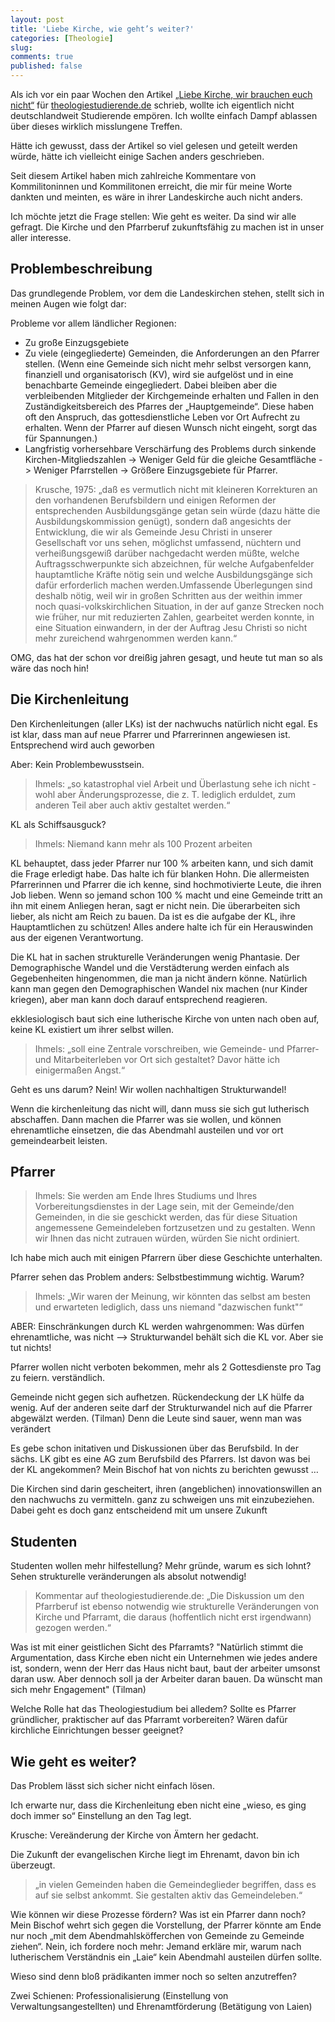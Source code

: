 ```yaml
---
layout: post
title: 'Liebe Kirche, wie geht’s weiter?'
categories: [Theologie]
slug: 
comments: true
published: false
---
```


Als ich vor ein paar Wochen den Artikel [„Liebe Kirche, wir brauchen euch nicht“](http://www.theologiestudierende.de/2014/02/13/liebe-kirche-wir-brauchen-euch-nicht/) für [theologiestudierende.de](http://www.theologiestudierende.de/) schrieb, wollte ich eigentlich nicht deutschlandweit Studierende empören. Ich wollte einfach Dampf ablassen über dieses wirklich misslungene Treffen.

Hätte ich gewusst, dass der Artikel so viel gelesen und geteilt werden würde, hätte ich vielleicht einige Sachen anders geschrieben.

Seit diesem Artikel haben mich zahlreiche Kommentare von Kommilitoninnen und Kommilitonen erreicht, die mir für meine Worte dankten und meinten, es wäre in ihrer Landeskirche auch nicht anders.

Ich möchte jetzt die Frage stellen: Wie geht es weiter. Da sind wir alle gefragt. Die Kirche und den Pfarrberuf zukunftsfähig zu machen ist in unser aller interesse.

## Problembeschreibung

Das grundlegende Problem, vor dem die Landeskirchen stehen, stellt sich in meinen Augen wie folgt dar:

Probleme vor allem ländlicher Regionen:

- Zu große Einzugsgebiete
- Zu viele (eingegliederte) Gemeinden, die Anforderungen an den Pfarrer stellen. (Wenn eine Gemeinde sich nicht mehr selbst versorgen kann, finanziell und organisatorisch (KV), wird sie aufgelöst und in eine benachbarte Gemeinde eingegliedert. Dabei bleiben aber die verbleibenden Mitglieder der Kirchgemeinde erhalten und Fallen in den Zuständigkeitsbereich des Pfarres der „Hauptgemeinde“. Diese haben oft den Anspruch, das gottesdienstliche Leben vor Ort Aufrecht zu erhalten. Wenn der Pfarrer auf diesen Wunsch nicht eingeht, sorgt das für Spannungen.)
- Langfristig vorhersehbare Verschärfung des Problems durch sinkende Kirchen-Mitgliedszahlen -> Weniger Geld für die gleiche Gesamtfläche -> Weniger Pfarrstellen -> Größere Einzugsgebiete für Pfarrer.

> Krusche, 1975: „daß es vermutlich nicht mit kleineren Korrekturen an den vorhandenen Berufsbildern und einigen Reformen der entsprechenden Ausbildungsgänge getan sein würde (dazu hätte die Ausbildungskommission genügt), sondern daß angesichts der Entwicklung, die wir als Gemeinde Jesu Christi in unserer Gesellschaft vor uns sehen, möglichst umfassend, nüchtern und verheißungsgewiß darüber nachgedacht werden müßte, welche Auftragsschwerpunkte sich abzeichnen, für welche Aufgabenfelder hauptamtliche Kräfte nötig sein und welche Ausbildungsgänge sich dafür erforderlich machen werden.Umfassende Überlegungen sind deshalb nötig, weil wir in großen Schritten aus der weithin immer noch quasi-volkskirchlichen Situation, in der auf ganze Strecken noch wie früher, nur mit reduzierten Zahlen, gearbeitet werden konnte, in eine Situation einwandern, in der der Auftrag Jesu Christi so nicht mehr zureichend wahrgenommen werden kann.“

OMG, das hat der schon vor dreißig jahren gesagt, und heute tut man so als wäre das noch hin!

## Die Kirchenleitung

Den Kirchenleitungen (aller LKs) ist der nachwuchs natürlich nicht egal. Es ist klar, dass man auf neue Pfarrer und Pfarrerinnen angewiesen ist. Entsprechend wird auch geworben

Aber: Kein Problembewusstsein.

>Ihmels: „so katastrophal viel Arbeit und Überlastung sehe ich nicht - wohl aber Änderungsprozesse, die z. T. lediglich erduldet, zum anderen Teil aber auch aktiv gestaltet werden.“


KL als Schiffsausguck?

> Ihmels: Niemand kann mehr als 100 Prozent arbeiten

KL behauptet, dass jeder Pfarrer nur 100 % arbeiten kann, und sich damit die Frage erledigt habe. Das halte ich für blanken Hohn. Die allermeisten Pfarrerinnen und Pfarrer die ich kenne, sind hochmotivierte Leute, die ihren Job lieben. Wenn so jemand schon 100 % macht und eine Gemeinde tritt an ihn mit einem Anliegen heran, sagt er nicht nein. Die überarbeiten sich lieber, als nicht am Reich zu bauen. Da ist es die aufgabe der KL, ihre Hauptamtlichen zu schützen! Alles andere halte ich für ein Herauswinden aus der eigenen Verantwortung.

Die KL hat in sachen strukturelle Veränderungen wenig Phantasie. Der Demographische Wandel und die Verstädterung werden einfach als Gegebenheiten hingenommen, die man ja nicht ändern könne. Natürlich kann man gegen den Demographischen Wandel nix machen (nur Kinder kriegen), aber man kann doch darauf entsprechend reagieren.  

ekklesiologisch baut sich eine lutherische Kirche von unten nach oben auf, keine KL existiert um ihrer selbst willen.

> Ihmels: „soll eine Zentrale vorschreiben, wie Gemeinde- und Pfarrer- und Mitarbeiterleben vor Ort sich gestaltet? Davor hätte ich einigermaßen Angst.“

Geht es uns darum? Nein! Wir wollen nachhaltigen Strukturwandel!

Wenn die kirchenleitung das nicht will, dann muss sie sich gut lutherisch abschaffen. Dann machen die Pfarrer was sie wollen, und können ehrenamtliche einsetzen, die das Abendmahl austeilen und vor ort gemeindearbeit leisten.

## Pfarrer

> Ihmels: Sie werden am Ende Ihres Studiums und Ihres Vorbereitungsdienstes in der Lage sein, mit der Gemeinde/den Gemeinden, in die sie geschickt werden, das für diese Situation angemessene Gemeindeleben fortzusetzen und zu gestalten. Wenn wir Ihnen das nicht zutrauen würden, würden Sie nicht ordiniert. 

Ich habe mich auch mit einigen Pfarrern über diese Geschichte unterhalten.

Pfarrer sehen das Problem anders: Selbstbestimmung wichtig. Warum?

>Ihmels: „Wir waren der Meinung, wir könnten das selbst am besten und erwarteten lediglich, dass uns niemand "dazwischen funkt"“

ABER: Einschränkungen durch KL werden wahrgenommen: Was dürfen ehrenamtliche, was nicht –> Strukturwandel behält sich die KL vor. Aber sie tut nichts!

Pfarrer wollen nicht verboten bekommen, mehr als 2 Gottesdienste pro Tag zu feiern. verständlich.

Gemeinde nicht gegen sich aufhetzen. Rückendeckung der LK hülfe da wenig. Auf der anderen seite darf der Strukturwandel nich auf die Pfarrer abgewälzt werden. (Tilman) Denn die Leute sind sauer, wenn man was verändert

Es gebe schon initativen und Diskussionen über das Berufsbild. In der sächs. LK gibt es eine AG zum Berufsbild des Pfarrers. Ist davon was bei der KL angekommen? Mein Bischof hat von nichts zu berichten gewusst …

Die Kirchen sind darin gescheitert, ihren (angeblichen) innovationswillen an den nachwuchs zu vermitteln. ganz zu schweigen uns mit einzubeziehen. Dabei geht es doch ganz entscheidend mit um unsere Zukunft 

## Studenten

Studenten wollen mehr hilfestellung? Mehr gründe, warum es sich lohnt? Sehen strukturelle veränderungen als absolut notwendig!

> Kommentar auf theologiestudierende.de: „Die Diskussion um den Pfarrberuf ist ebenso notwendig wie strukturelle Veränderungen von Kirche und Pfarramt, die daraus (hoffentlich nicht erst irgendwann) gezogen werden.“

Was ist mit einer geistlichen Sicht des Pfarramts? "Natürlich stimmt die Argumentation, dass Kirche eben nicht ein Unternehmen wie jedes andere ist, sondern, wenn der Herr das Haus nicht baut, baut der arbeiter umsonst daran usw. Aber dennoch soll ja der Arbeiter daran bauen. Da wünscht man sich mehr Engagement" (Tilman)

Welche Rolle hat das Theologiestudium bei alledem? Sollte es Pfarrer gründlicher, praktischer auf das Pfarramt vorbereiten? Wären dafür kirchliche Einrichtungen besser geeignet?



## Wie geht es weiter?

Das Problem lässt sich sicher nicht einfach lösen.

 Ich erwarte nur, dass die Kirchenleitung eben nicht eine „wieso, es ging doch immer so“ Einstellung an den Tag legt.


Krusche: Vereänderung der Kirche von Ämtern her gedacht.

Die Zukunft der evangelischen Kirche liegt im Ehrenamt, davon bin ich überzeugt.

> „in vielen Gemeinden haben die Gemeindeglieder begriffen, dass es auf sie selbst ankommt. Sie gestalten aktiv das Gemeindeleben.“

Wie können wir diese Prozesse fördern? Was ist ein Pfarrer dann noch? Mein Bischof wehrt sich gegen die Vorstellung, der Pfarrer könnte am Ende nur noch „mit dem Abendmahlsköfferchen von Gemeinde zu Gemeinde ziehen“. Nein, ich fordere noch mehr: Jemand erkläre mir, warum nach lutherischem Verständnis ein „Laie“ kein Abendmahl austeilen dürfen sollte. 

Wieso sind denn bloß prädikanten immer noch so selten anzutreffen?

Zwei Schienen: Professionalisierung (Einstellung von Verwaltungsangestellten) und Ehrenamtförderung (Betätigung von Laien)